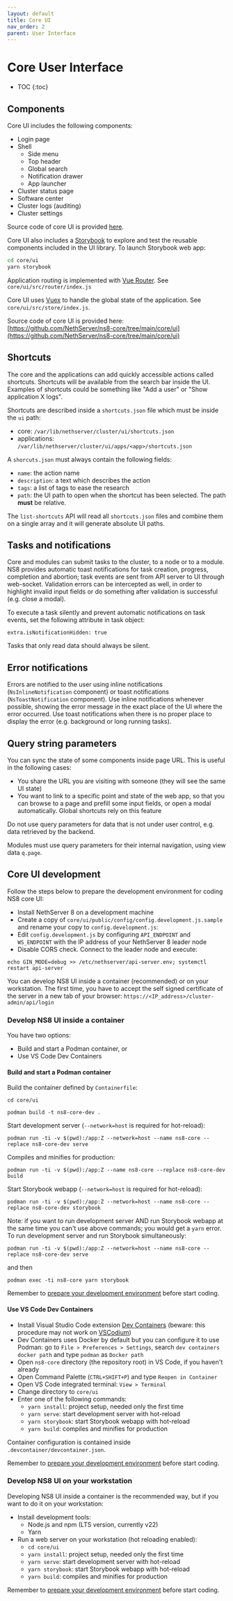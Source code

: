 ```yaml
---
layout: default
title: Core UI
nav_order: 2
parent: User Interface
---
```


# Core User Interface

* TOC
{:toc}

## Components

Core UI includes the following components:

- Login page
- Shell
  - Side menu
  - Top header
  - Global search
  - Notification drawer
  - App launcher
- Cluster status page
- Software center
- Cluster logs (auditing)
- Cluster settings

Source code of core UI is provided [here](https://github.com/NethServer/ns8-core/tree/main/core/ui).

Core UI also includes a [Storybook](https://storybook.js.org/) to explore and test the reusable components included in the UI library.
To launch Storybook web app:

```bash
cd core/ui
yarn storybook
```

Application routing is implemented with [Vue Router](https://router.vuejs.org/). See `core/ui/src/router/index.js`

Core UI uses [Vuex](https://vuex.vuejs.org/) to handle the global state of the application. See `core/ui/src/store/index.js`.

Source code of core UI is provided here: [https://github.com/NethServer/ns8-core/tree/main/core/ui](https://github.com/NethServer/ns8-core/tree/main/core/ui)

## Shortcuts

The core and the applications can add quickly accessible actions called shortcuts.
Shortcuts will be available from the search bar inside the UI.
Examples of shortcuts could be something like "Add a user" or "Show application X logs".

Shortcuts are described inside a `shortcuts.json` file which must be inside the `ui` path:

- core: `/var/lib/nethserver/cluster/ui/shortcuts.json`
- applications: `/var/lib/nethserver/cluster/ui/apps/<app>/shortcuts.json`

A `shorcuts.json` must always contain the following fields:

- `name`: the action name
- `description`: a text which describes the action
- `tags`: a list of tags to ease the research
- `path`: the UI path to open when the shortcut has been selected. The path **must** be relative.

The `list-shortcuts` API will read all `shortcuts.json` files and combine them on a single array and it will generate absolute UI paths.

## Tasks and notifications

Core and modules can submit tasks to the cluster, to a node or to a module.
NS8 provides automatic toast notifications for task creation, progress, completion and abortion; task events are sent from API server to UI through web-socket.
Validation errors can be intercepted as well, in order to highlight invalid input fields or do something after validation is successful (e.g. close a modal).

To execute a task silently and prevent automatic notifications on task events, set the following attribute in task object:

```
extra.isNotificationHidden: true
```

Tasks that only read data should always be silent.

## Error notifications

Errors are notified to the user using inline notifications (`NsInlineNotification` component) or toast notifications (`NsToastNotification` component). Use inline notifications whenever possible, showing the error message in the exact place of the UI where the error occurred. Use toast notifications when there is no proper place to display the error (e.g. background or long running tasks).

## Query string parameters

You can sync the state of some components inside page URL. This is useful in the following cases:

- You share the URL you are visiting with someone (they will see the same UI state)
- You want to link to a specific point and state of the web app, so that you can browse to a page and prefill some input fields, or open a modal automatically. Global shortcuts rely on this feature

Do not use query parameters for data that is not under user control, e.g. data retrieved by the backend.

Modules must use query parameters for their internal navigation, using view data `q.page`.

## Core UI development

Follow the steps below to prepare the development environment for coding NS8 core UI:

- Install NethServer 8 on a development machine
- Create a copy of `core/ui/public/config/config.development.js.sample` and rename your copy to `config.development.js`:
- Edit `config.development.js` by configuring `API_ENDPOINT` and `WS_ENDPOINT` with the IP address of your NethServer 8 leader node
- Disable CORS check. Connect to the leader node and execute:

```
echo GIN_MODE=debug >> /etc/nethserver/api-server.env; systemctl restart api-server
```

You can develop NS8 UI inside a container (recommended) or on your workstation. 
The first time, you have to accept the self signed certificate of the server in a new tab 
of your browser: `https://<IP_address>/cluster-admin/api/login`

### Develop NS8 UI inside a container

You have two options:

- Build and start a Podman container, or
- Use VS Code Dev Containers

#### Build and start a Podman container

Build the container defined by `Containerfile`:

```
cd core/ui

podman build -t ns8-core-dev .
```

Start development server (`--network=host` is required for hot-reload):

```
podman run -ti -v $(pwd):/app:Z --network=host --name ns8-core --replace ns8-core-dev serve
```

Compiles and minifies for production:

```
podman run -ti -v $(pwd):/app:Z --name ns8-core --replace ns8-core-dev build
```

Start Storybook webapp (`--network=host` is required for hot-reload):

```
podman run -ti -v $(pwd):/app:Z --network=host --name ns8-core --replace ns8-core-dev storybook
```

Note: if you want to run development server AND run Storybook webapp at the same time you can't use above commands; you would get a `yarn` error.
To run development server and run Storybook simultaneously:

```
podman run -ti -v $(pwd):/app:Z --network=host --name ns8-core --replace ns8-core-dev serve
```

and then

```
podman exec -ti ns8-core yarn storybook
```

Remember to [prepare your development environment](#core-ui-development) before start coding.

#### Use VS Code Dev Containers

- Install Visual Studio Code extension [Dev Containers](https://marketplace.visualstudio.com/items?itemName=ms-vscode-remote.remote-containers) (beware: this procedure may not work on [VSCodium](https://vscodium.com/))
- Dev Containers uses Docker by default but you can configure it to use Podman: go to `File > Preferences > Settings`, search `dev containers docker path` and type `podman` as `Docker path`
- Open `ns8-core` directory (the repository root) in VS Code, if you haven't already
- Open Command Palette (`CTRL+SHIFT+P`) and type `Reopen in Container`
- Open VS Code integrated terminal: `View > Terminal`
- Change directory to `core/ui`
- Enter one of the following commands:
  - `yarn install`: project setup, needed only the first time
  - `yarn serve`: start development server with hot-reload
  - `yarn storybook`: start Storybook webapp with hot-reload
  - `yarn build`: compiles and minifies for production

Container configuration is contained inside `.devcontainer/devcontainer.json`.

Remember to [prepare your development environment](#core-ui-development) before start coding.

### Develop NS8 UI on your workstation

Developing NS8 UI inside a container is the recommended way, but if you want to do it on your workstation:

- Install development tools:
  - Node.js and npm (LTS version, currently v22)
  - Yarn
- Run a web server on your workstation (hot reloading enabled):
  - `cd core/ui`
  - `yarn install`: project setup, needed only the first time
  - `yarn serve`: start development server with hot-reload
  - `yarn storybook`: start Storybook webapp with hot-reload
  - `yarn build`: compiles and minifies for production

Remember to [prepare your development environment](#core-ui-development) before start coding.
